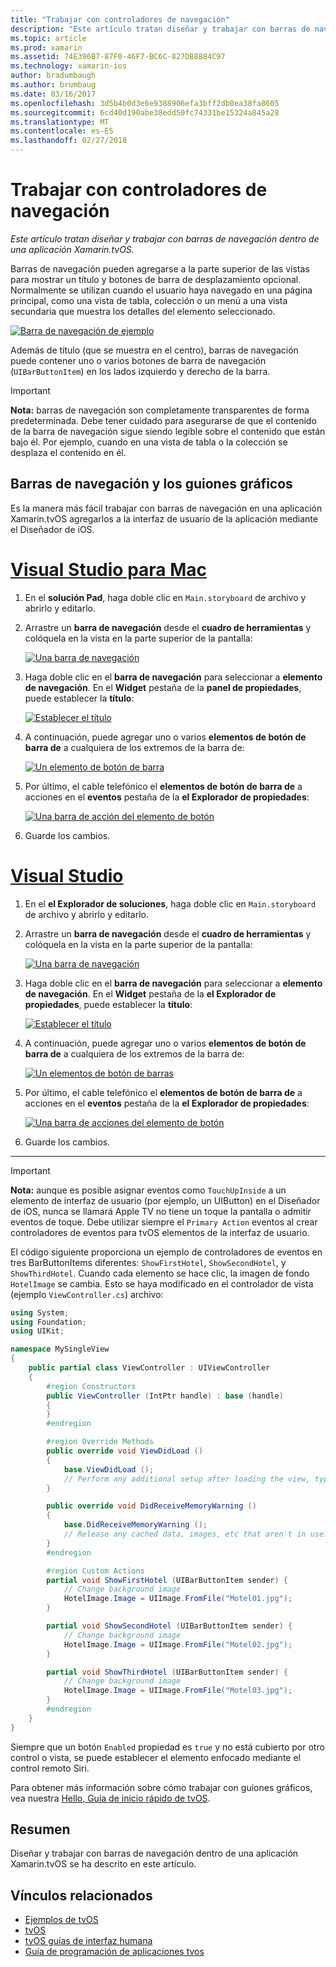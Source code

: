 ```yaml
---
title: "Trabajar con controladores de navegación"
description: "Este artículo tratan diseñar y trabajar con barras de navegación dentro de una aplicación Xamarin.tvOS."
ms.topic: article
ms.prod: xamarin
ms.assetid: 74E396B7-87F0-46F7-BC6C-827DB8884C97
ms.technology: xamarin-ios
author: bradumbaugh
ms.author: brumbaug
ms.date: 03/16/2017
ms.openlocfilehash: 3d5b4b0d3e6e9388906efa3bff2db0ea38fa8605
ms.sourcegitcommit: 6cd40d190abe38edd50fc74331be15324a845a28
ms.translationtype: MT
ms.contentlocale: es-ES
ms.lasthandoff: 02/27/2018
---
```

# <a name="working-with-navigation-controllers"></a>Trabajar con controladores de navegación

_Este artículo tratan diseñar y trabajar con barras de navegación dentro de una aplicación Xamarin.tvOS._

Barras de navegación pueden agregarse a la parte superior de las vistas para mostrar un título y botones de barra de desplazamiento opcional. Normalmente se utilizan cuando el usuario haya navegado en una página principal, como una vista de tabla, colección o un menú a una vista secundaria que muestra los detalles del elemento seleccionado.

[ ![](navigation-bars-images/navbar01.png "Barra de navegación de ejemplo")](navigation-bars-images/navbar01.png)

Además de título (que se muestra en el centro), barras de navegación puede contener uno o varios botones de barra de navegación (`UIBarButtonItem`) en los lados izquierdo y derecho de la barra.

> [!IMPORTANT]
> **Nota:** barras de navegación son completamente transparentes de forma predeterminada. Debe tener cuidado para asegurarse de que el contenido de la barra de navegación sigue siendo legible sobre el contenido que están bajo él. Por ejemplo, cuando en una vista de tabla o la colección se desplaza el contenido en él.




<a name="Navigation-Bars-and-Storyboards" />

## <a name="navigation-bars-and-storyboards"></a>Barras de navegación y los guiones gráficos

Es la manera más fácil trabajar con barras de navegación en una aplicación Xamarin.tvOS agregarlos a la interfaz de usuario de la aplicación mediante el Diseñador de iOS.

# <a name="visual-studio-for-mactabvsmac"></a>[Visual Studio para Mac](#tab/vsmac)


1. En el **solución Pad**, haga doble clic en `Main.storyboard` de archivo y abrirlo y editarlo.
1. Arrastre un **barra de navegación** desde el **cuadro de herramientas** y colóquela en la vista en la parte superior de la pantalla: 

    [ ![](navigation-bars-images/navbar02.png "Una barra de navegación")](navigation-bars-images/navbar02.png)
1. Haga doble clic en el **barra de navegación** para seleccionar a **elemento de navegación**. En el **Widget** pestaña de la **panel de propiedades**, puede establecer la **título**: 

    [ ![](navigation-bars-images/navbar03.png "Establecer el título")](navigation-bars-images/navbar03.png)
1. A continuación, puede agregar uno o varios **elementos de botón de barra de** a cualquiera de los extremos de la barra de: 

    [ ![](navigation-bars-images/navbar04.png "Un elemento de botón de barra")](navigation-bars-images/navbar04.png)
1. Por último, el cable telefónico el **elementos de botón de barra de** a acciones en el **eventos** pestaña de la **el Explorador de propiedades**: 

    [ ![](navigation-bars-images/navbar05.png "Una barra de acción del elemento de botón")](navigation-bars-images/navbar05.png)
1. Guarde los cambios.


# <a name="visual-studiotabvswin"></a>[Visual Studio](#tab/vswin)


1. En el **el Explorador de soluciones**, haga doble clic en `Main.storyboard` de archivo y abrirlo y editarlo.
1. Arrastre un **barra de navegación** desde el **cuadro de herramientas** y colóquela en la vista en la parte superior de la pantalla: 

    [ ![](navigation-bars-images/navbar02-vs.png "Una barra de navegación")](navigation-bars-images/navbar02-vs.png)
1. Haga doble clic en el **barra de navegación** para seleccionar a **elemento de navegación**. En el **Widget** pestaña de la **el Explorador de propiedades**, puede establecer la **título**: 

    [ ![](navigation-bars-images/navbar03-vs.png "Establecer el título")](navigation-bars-images/navbar03-vs.png)
1. A continuación, puede agregar uno o varios **elementos de botón de barra de** a cualquiera de los extremos de la barra de: 

    [ ![](navigation-bars-images/navbar04-vs.png "Un elementos de botón de barras")](navigation-bars-images/navbar04-vs.png)
1. Por último, el cable telefónico el **elementos de botón de barra de** a acciones en el **eventos** pestaña de la **el Explorador de propiedades**: 

    [ ![](navigation-bars-images/navbar05-vs.png "Una barra de acciones del elemento de botón")](navigation-bars-images/navbar05-vs.png)
1. Guarde los cambios.


-----

> [!IMPORTANT]
> **Nota:** aunque es posible asignar eventos como `TouchUpInside` a un elemento de interfaz de usuario (por ejemplo, un UIButton) en el Diseñador de iOS, nunca se llamará Apple TV no tiene un toque la pantalla o admitir eventos de toque. Debe utilizar siempre el `Primary Action` eventos al crear controladores de eventos para tvOS elementos de la interfaz de usuario.




El código siguiente proporciona un ejemplo de controladores de eventos en tres BarButtonItems diferentes: `ShowFirstHotel`, `ShowSecondHotel`, y `ShowThirdHotel`. Cuando cada elemento se hace clic, la imagen de fondo `HotelImage` se cambia. Esto se haya modificado en el controlador de vista (ejemplo `ViewController.cs`) archivo:

```csharp
using System;
using Foundation;
using UIKit;

namespace MySingleView
{
    public partial class ViewController : UIViewController
    {
        #region Constructors
        public ViewController (IntPtr handle) : base (handle)
        {
        }
        #endregion

        #region Override Methods
        public override void ViewDidLoad ()
        {
            base.ViewDidLoad ();
            // Perform any additional setup after loading the view, typically from a nib.
        }

        public override void DidReceiveMemoryWarning ()
        {
            base.DidReceiveMemoryWarning ();
            // Release any cached data, images, etc that aren't in use.
        }
        #endregion

        #region Custom Actions
        partial void ShowFirstHotel (UIBarButtonItem sender) {
            // Change background image
            HotelImage.Image = UIImage.FromFile("Motel01.jpg");
        }

        partial void ShowSecondHotel (UIBarButtonItem sender) {
            // Change background image
            HotelImage.Image = UIImage.FromFile("Motel02.jpg");
        }

        partial void ShowThirdHotel (UIBarButtonItem sender) {
            // Change background image
            HotelImage.Image = UIImage.FromFile("Motel03.jpg");
        }
        #endregion
    }
}
```

Siempre que un botón `Enabled` propiedad es `true` y no está cubierto por otro control o vista, se puede establecer el elemento enfocado mediante el control remoto Siri.

Para obtener más información sobre cómo trabajar con guiones gráficos, vea nuestra [Hello, Guía de inicio rápido de tvOS](~/ios/tvos/get-started/hello-tvos.md). 

<a name="Summary" />

## <a name="summary"></a>Resumen

Diseñar y trabajar con barras de navegación dentro de una aplicación Xamarin.tvOS se ha descrito en este artículo.



## <a name="related-links"></a>Vínculos relacionados

- [Ejemplos de tvOS](https://developer.xamarin.com/samples/tvos/all/)
- [tvOS](https://developer.apple.com/tvos/)
- [tvOS guías de interfaz humana](https://developer.apple.com/tvos/human-interface-guidelines/)
- [Guía de programación de aplicaciones tvos](https://developer.apple.com/library/prerelease/tvos/documentation/General/Conceptual/AppleTV_PG/)
